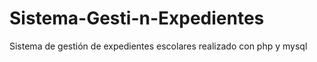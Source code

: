 # Sistema-Gesti-n-Expedientes
Sistema de gestión de expedientes escolares realizado con php y mysql
